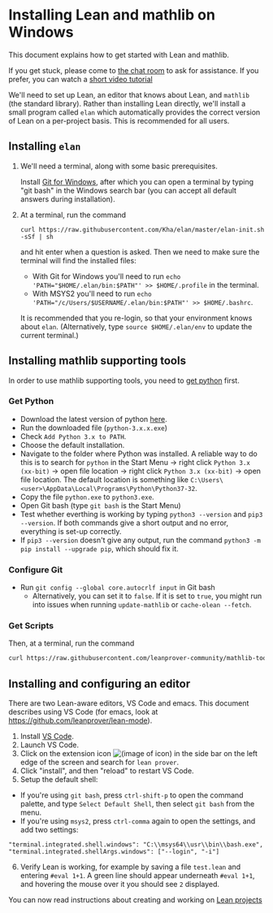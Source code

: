 Installing Lean and mathlib on Windows
===

This document explains how to get started with Lean and mathlib.

If you get stuck, please come to [the chat room](https://leanprover.zulipchat.com/) to ask for
assistance.
If you prefer, you can watch a [short video tutorial](https://www.youtube.com/watch?v=2f_9Zetekd8)

We'll need to set up Lean, an editor that knows about Lean, and `mathlib` (the standard library).
Rather than installing Lean directly, we'll install a small program called `elan` which
automatically provides the correct version of Lean on a per-project basis. This is recommended for
all users.

Installing `elan`
---

1. We'll need a terminal, along with some basic prerequisites.

   Install [Git for Windows](https://gitforwindows.org/), after which you
   can open a terminal by typing "git bash" in the Windows search bar (you can accept all default answers during installation).

2. At a terminal, run the command

   `curl https://raw.githubusercontent.com/Kha/elan/master/elan-init.sh -sSf | sh`

   and hit enter when a question is asked. Then we need to make sure the terminal will find the installed files:
   * With Git for Windows you'll need to run `echo 'PATH="$HOME/.elan/bin:$PATH"' >> $HOME/.profile` in the terminal.
   * With MSYS2 you'll need to run `echo 'PATH="/c/Users/$USERNAME/.elan/bin:$PATH"' >> $HOME/.bashrc`.

   It is recommended that you re-login,
   so that your environment knows about `elan`.
   (Alternatively, type `source $HOME/.elan/env` to update the current terminal.)


Installing mathlib supporting tools
---

In order to use mathlib supporting tools, you need to [get python](https://www.python.org/downloads/) first.

### Get Python

* Download the latest version of python [here](https://www.python.org/downloads/).
* Run the downloaded file (`python-3.x.x.exe`)
* Check `Add Python 3.x to PATH`.
* Choose the default installation.
* Navigate to the folder where Python was installed. A reliable way to do this is to search for `python` in the Start Menu -> right click `Python 3.x (xx-bit)` -> open file location -> right click `Python 3.x (xx-bit)` -> open file location. The default location is something like `C:\Users\<user>\AppData\Local\Programs\Python\Python37-32`.
* Copy the file `python.exe` to `python3.exe`.
* Open Git bash (type `git bash` is the Start Menu)
* Test whether everthing is working by typing `python3 --version` and `pip3 --version`. If both commands give a short output and no error, everything is set-up correctly.
* If `pip3 --version` doesn't give any output, run the command `python3 -m pip install --upgrade pip`, which should fix it.


### Configure Git

* Run `git config --global core.autocrlf input` in Git bash
  * Alternatively, you can set it to `false`. If it is set to `true`, you might run into issues when running `update-mathlib` or `cache-olean --fetch`.

### Get Scripts

Then, at a terminal, run the command
  ```bash
  curl https://raw.githubusercontent.com/leanprover-community/mathlib-tools/master/scripts/remote-install-update-mathlib.sh -sSf | bash
  ```

Installing and configuring an editor
---

There are two Lean-aware editors, VS Code and emacs.
This document describes using VS Code (for emacs, look at https://github.com/leanprover/lean-mode).

1. Install [VS Code](https://code.visualstudio.com/).
2. Launch VS Code.
3. Click on the extension icon ![(image of icon)](extensions-icon.png) in the side bar on the left
  edge of the screen and search for `lean prover`.
4. Click "install", and then "reload" to restart VS Code.
5. Setup the default shell:
  * If you're using `git bash`, press `ctrl-shift-p` to open the command palette, and type
    `Select Default Shell`, then select `git bash` from the menu.
  * If you're using `msys2`, press `ctrl-comma` again to open the settings, and add two settings:
  ```
  "terminal.integrated.shell.windows": "C:\\msys64\\usr\\bin\\bash.exe",
  "terminal.integrated.shellArgs.windows": ["--login", "-i"]
  ```
6. Verify Lean is working, for example by saving a file `test.lean` and entering `#eval 1+1`.
   A green line should appear underneath `#eval 1+1`, and hovering the mouse over it you should see `2`
   displayed.

You can now read instructions about creating and working on [Lean projects](project.md)
